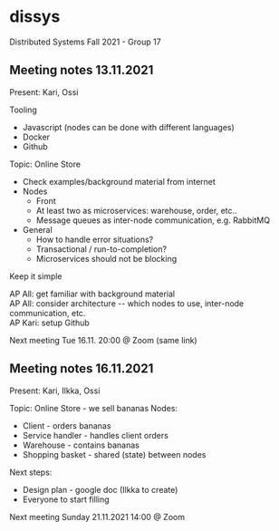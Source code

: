 # dissys
Distributed Systems Fall 2021 - Group 17 

## Meeting notes 13.11.2021
Present: Kari, Ossi

Tooling
- Javascript (nodes can be done with different languages)
- Docker
- Github

Topic: Online Store
- Check examples/background material from internet
- Nodes
  - Front
  - At least two as microservices: warehouse, order, etc..
  - Message queues as inter-node communication, e.g. RabbitMQ
- General
  - How to handle error situations?
  - Transactional / run-to-completion?
  - Microservices should not be blocking

Keep it simple

AP All: get familiar with background material   
AP All: consider architecture -- which nodes to use, inter-node communication, etc.   
AP Kari: setup Github

Next meeting Tue 16.11. 20:00 @ Zoom (same link)

## Meeting notes 16.11.2021
Present: Kari, Ilkka, Ossi

Topic: Online Store - we sell bananas
Nodes:
- Client - orders bananas
- Service handler - handles client orders
- Warehouse - contains bananas
- Shopping basket - shared (state) between nodes

Next steps:
- Design plan - google doc (Ilkka to create)
- Everyone to start filling


Next meeting Sunday 21.11.2021 14:00 @ Zoom
